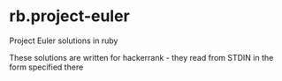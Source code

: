 # rb.project-euler
Project Euler solutions in ruby

These solutions are written for hackerrank - they read from STDIN in the form specified there